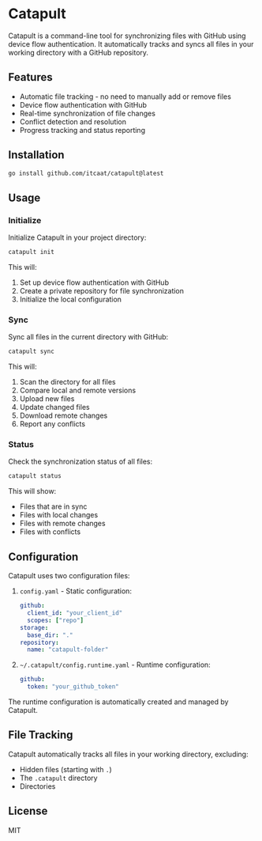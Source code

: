 # Catapult

Catapult is a command-line tool for synchronizing files with GitHub using device flow authentication. It automatically tracks and syncs all files in your working directory with a GitHub repository.

## Features

- Automatic file tracking - no need to manually add or remove files
- Device flow authentication with GitHub
- Real-time synchronization of file changes
- Conflict detection and resolution
- Progress tracking and status reporting

## Installation

```bash
go install github.com/itcaat/catapult@latest
```

## Usage

### Initialize

Initialize Catapult in your project directory:

```bash
catapult init
```

This will:
1. Set up device flow authentication with GitHub
2. Create a private repository for file synchronization
3. Initialize the local configuration

### Sync

Sync all files in the current directory with GitHub:

```bash
catapult sync
```

This will:
1. Scan the directory for all files
2. Compare local and remote versions
3. Upload new files
4. Update changed files
5. Download remote changes
6. Report any conflicts

### Status

Check the synchronization status of all files:

```bash
catapult status
```

This will show:
- Files that are in sync
- Files with local changes
- Files with remote changes
- Files with conflicts

## Configuration

Catapult uses two configuration files:

1. `config.yaml` - Static configuration:
   ```yaml
   github:
     client_id: "your_client_id"
     scopes: ["repo"]
   storage:
     base_dir: "."
   repository:
     name: "catapult-folder"
   ```

2. `~/.catapult/config.runtime.yaml` - Runtime configuration:
   ```yaml
   github:
     token: "your_github_token"
   ```

The runtime configuration is automatically created and managed by Catapult.

## File Tracking

Catapult automatically tracks all files in your working directory, excluding:
- Hidden files (starting with `.`)
- The `.catapult` directory
- Directories

## License

MIT